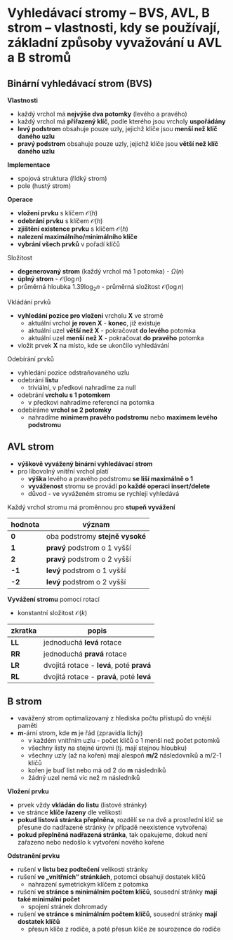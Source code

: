 # Vyhledávací stromy – BVS, AVL, B strom – vlastnosti, kdy se používají, základní způsoby vyvažování u AVL a B stromů

## Binární vyhledávací strom (BVS)

**Vlastnosti**
- každý vrchol má **nejvýše dva potomky** (levého a pravého)
- každý vrchol má **přiřazený klíč**, podle kterého jsou vrcholy **uspořádány**
- **levý podstrom** obsahuje pouze uzly, jejichž klíče jsou **menší než klíč daného uzlu**
- **pravý podstrom** obsahuje pouze uzly, jejichž klíče jsou **větší než klíč daného uzlu**

**Implementace**
- spojová struktura (řídký strom)
- pole (hustý strom)

**Operace**
- **vložení prvku** s klíčem $\mathcal{O}(h)$
- **odebrání prvku** s klíčem $\mathcal{O}(h)$
- **zjištění existence prvku** s klíčem $\mathcal{O}(h)$
- **nalezení maximálního/minimálního klíče**
- **vybrání všech prvků** v pořadí klíčů

Složitost
- **degenerovaný strom** (každý vrchol má 1 potomka) - $\Omega(n)$
- **úplný strom** - $\mathcal{O}(\log n)$
- průměrná hloubka $1.39\log_{2} n$ - průměrná složitost $\mathcal{O}(\log n)$

Vkládání prvků
- **vyhledání pozice pro vložení** vrcholu **X** ve stromě
	- aktuální vrchol **je roven X** - **konec**, již existuje
	- aktuální uzel **větší než X** - pokračovat **do levého** potomka
	- aktuální uzel **menší než X** - pokračovat **do pravého** potomka
- vložit prvek **X** na místo, kde se ukončilo vyhledávání

Odebírání prvků
- vyhledání pozice odstraňovaného uzlu
- odebrání **listu**
	- triviální, v předkovi nahradíme za null
- odebrání **vrcholu s 1 potomkem**
	- v předkovi nahradíme referencí na potomka
- odebíráme **vrchol se 2 potomky**
	- nahradíme **minimem pravého podstromu** nebo **maximem levého podstromu**

## AVL strom

- **výškově vyvážený binární vyhledávací strom**
- pro libovolný vnitřní vrchol platí
	- **výška** levého a pravého podstromu **se liší maximálně o 1**
	- **vyváženost** stromu se provádí **po každé operaci insert/delete**
	- důvod - ve vyváženém stromu se rychleji vyhledává

Každý vrchol stromu má proměnnou pro **stupeň vyvážení**

| hodnota | význam                          |
| ------- | ------------------------------- |
| **0**   | oba podstromy **stejně vysoké** |
| **1**   | **pravý** podstrom o 1 vyšší    |
| **2**   | **pravý** podstrom o 2 vyšší    |
| **-1**  | **levý** podstrom o 1 vyšší     |
| **-2**  | **levý** podstrom o 2 vyšší     |

**Vyvážení stromu** pomocí rotací
- konstantní složitost $\mathcal{O}(k)$

| zkratka | popis                                     |
| ------- | ----------------------------------------- |
| **LL**  | jednoduchá **levá** rotace                |
| **RR**  | jednoduchá **pravá** rotace               |
| **LR**  | dvojitá rotace - **levá**, poté **pravá** |
| **RL**  | dvojitá rotace - **pravá**, poté **levá** |

## B strom

- vavážený strom optimalizovaný z hlediska počtu přístupů do vnější paměti
- **m**-ární strom, kde **m** je řád (zpravidla lichý)
	- v každém vnitřním uzlu - počet klíčů o 1 menší než počet potomků
	- všechny listy na stejné úrovni (tj. mají stejnou hloubku)
	- všechny uzly (až na kořen) mají alespoň **m/2** následovníků a m/2-1 klíčů
	- kořen je buď list nebo má od 2 do **m** následníků
	- žádný uzel nemá víc než m následníků

**Vložení prvku**
- prvek vždy **vkládán do listu** (listové stránky)
- ve stránce **klíče řazeny** dle velikosti
- **pokud listová stránka přeplněna**, rozdělí se na dvě a prostřední klíč se přesune do nadřazené stránky (v případě neexistence vytvořena)
- **pokud přeplněná nadřazená stránka**, tak opakujeme, dokud není zařazeno nebo nedošlo k vytvoření nového kořene

**Odstranění prvku**
- rušení **v listu bez podtečení** velikosti stránky
- rušení **ve „vnitřních“ stránkách**, potomci obsahují dostatek klíčů
	- nahrazení symetrickým klíčem z potomka
- rušení **ve stránce s minimálním počtem klíčů**, sousední stránky **mají také minimální počet**
	- spojení stránek dohromady
- rušení **ve stránce s minimálním počtem klíčů**, sousední stránky **mají dostatek klíčů**
	- přesun klíče z rodiče, a poté přesun klíče ze sourozence do rodiče